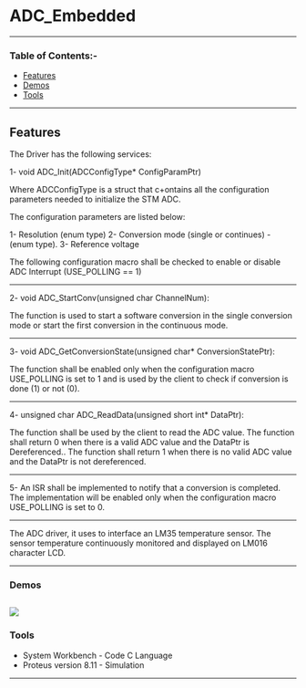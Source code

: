 # ADC_Embedded
---
### Table of Contents:-

- [Features](#Features)
- [Demos](#Demos)
- [Tools](#Tools)
---

## Features
The Driver has the following services:

1- void ADC_Init(ADCConfigType* ConfigParamPtr)

Where ADCConfigType is a struct that c+ontains all the configuration parameters needed to
initialize the STM ADC.

The configuration parameters are listed below:

1- Resolution (enum type)
2- Conversion mode (single or continues) - (enum type).
3- Reference voltage

The following configuration macro shall be checked to enable or disable ADC Interrupt (USE_POLLING == 1)

---
2- void ADC_StartConv(unsigned char ChannelNum):

The function is used to start a software conversion in the single conversion mode or start the
first conversion in the continuous mode.

---
3- void ADC_GetConversionState(unsigned char* ConversionStatePtr):

The function shall be enabled only when the configuration macro USE_POLLING is set to 1 and is used by the client to check if conversion is done (1) or not (0).

----
4- unsigned char ADC_ReadData(unsigned short int* DataPtr):

The function shall be used by the client to read the ADC value. The function shall return 0 when there is a valid ADC value and the DataPtr is Dereferenced.. The function shall return 1 when there is no valid ADC value and the DataPtr is not dereferenced.

----
5- An ISR shall be implemented to notify that a conversion is completed. The implementation will be enabled only when the configuration macro USE_POLLING is set to 0.

---
The ADC driver, it uses to interface an LM35 temperature sensor.
The sensor temperature continuously monitored and displayed on LM016 character LCD.

---

### Demos
![](https://github.com/Sandra-Essa/ADC_Embedded/blob/main/GIF/ADC_driver_GIF.gif)
---
### Tools
- System Workbench - Code C Language 
- Proteus version 8.11 - Simulation
----
